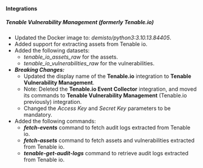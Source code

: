 
#### Integrations

##### Tenable Vulnerability Management (formerly Tenable.io)


- Updated the Docker image to: *demisto/python3:3.10.13.84405*.
- Added support for extracting assets from Tenable io.
- Added the following datasets:
  - *tenable_io_assets_raw* for the assets.
  - *tenable_io_vulnerabilities_raw* for the vulnerabilities.
- ***Breaking Changes:*** 
  - Updated the display name of the **Tenable.io** integration to **Tenable Vulnerability Management**.
  - Note: Deleted the **Tenable.io Event Collector** integration, and moved its commands to **Tenable Vulnerability Management** (Tenable.io previously) integration.
  - Changed the *Access Key* and *Secret Key* parameters to be mandatory.
- Added the following commands:
  - ***fetch-events*** command to fetch audit logs extracted from Tenable io.
  - ***fetch-assets*** command to fetch assets and vulnerabilities extracted from Tenable io.
  - ***tenable-get-audit-logs*** command to retrieve audit logs extracted from Tenable io.
